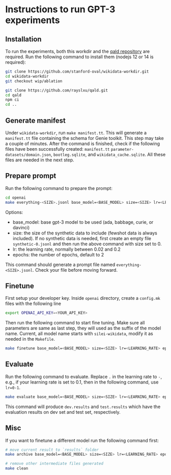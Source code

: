 # Instructions to run GPT-3 experiments

## Installation
To run the experiments, both this workdir and the [qald repository](https://github.com/rayslxu/qald) are required. 
Run the following command to install them (nodejs 12 or 14 is required):

```bash
git clone https://github.com/stanford-oval/wikidata-workdir.git
cd wikidata-workdir
git checkout wip/ablation

git clone https://github.com/rayslxu/qald.git
cd qald
npm ci 
cd ..
```

## Generate manifest 
Under `wikidata-workdir`, run `make manifest.tt`. 
This will generate a `manifest.tt` file containing the schema for Genie toolkit. This step may take a couple of minutes.
After the command is finished, check if the following files have been successfully created: `manifest.tt` `parameter-datasets/domain.json`, `bootleg.sqlite`, and `wikidata_cache.sqlite`. All these files are needed in the next step. 

## Prepare prompt
Run the following command to prepare the prompt:

```bash
cd openai
make everything-<SIZE>.jsonl base_model=<BASE_MODEL> size=<SIZE> lr=<LEARNING_RATE> epochs=<EPOCHS> 
```

Options:
- base_model: base gpt-3 model to be used (ada, babbage, curie, or davinci) 
- size: the size of the synthetic data to include (fewshot data is always included). If no synthetic data is needed, first create an empty file `synthetic-0.jsonl` and then run the above command with size set to 0.
- lr: the learning rate, normally between 0.02 and 0.2
- epochs: the number of epochs, default to 2

This command should generate a prompt file named `everything-<SIZE>.jsonl`. Check your file before moving forward. 

## Finetune
First setup your developer key. Inside `openai` directory, create a `config.mk` files with the following line
```bash
export OPENAI_API_KEY=<YOUR_API_KEY>
```

Then run the following command to start fine tuning. Make sure all parameters are same as last step, they will used as the suffix of the model name. Current, all model name starts with `silei-wikidata`, modify it as needed in the `Makefile`. 

```bash
make finetune base_model=<BASE_MODEL> size=<SIZE> lr=<LEARNING_RATE> epochs=<EPOCHS> 
```

## Evaluate 
Run the following command to evaluate. Replace `.` in the learning rate to `-`, e.g., if your learning rate is set to 0.1,
then in the following command, use `lr=0-1`. 

```bash
make evaluate base_model=<BASE_MODEL> size=<SIZE> lr=<LEARNING_RATE> epochs=<EPOCHS> 
```

This command will produce `dev.results` and `test.results` which have the evaluation results on dev set and test set, respectively. 

## Misc
If you want to finetune a different model run the following command first: 

```bash
# move current result to `results` folder
make archive base_model=<BASE_MODEL> size=<SIZE> lr=<LEARNING_RATE> epochs=<EPOCHS> 

# remove other intermediate files generated
make clean
```
